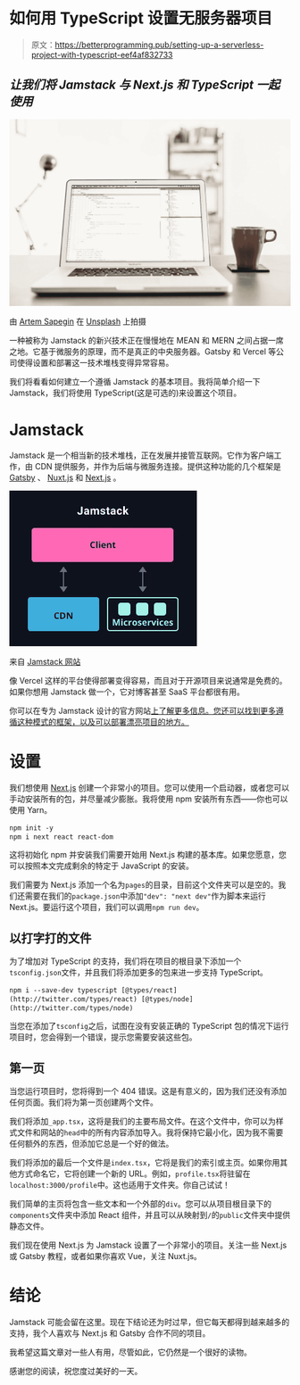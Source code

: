 # 如何用 TypeScript 设置无服务器项目

> 原文：<https://betterprogramming.pub/setting-up-a-serverless-project-with-typescript-eef4af832733>

## *让我们将 Jamstack 与 Next.js 和 TypeScript 一起使用*

![](img/573d7f56dcae8a459babdd9a9251ea93.png)

由 [Artem Sapegin](https://unsplash.com/@sapegin?utm_source=unsplash&utm_medium=referral&utm_content=creditCopyText) 在 [Unsplash](/s/photos/javascript?utm_source=unsplash&utm_medium=referral&utm_content=creditCopyText) 上拍摄

一种被称为 Jamstack 的新兴技术正在慢慢地在 MEAN 和 MERN 之间占据一席之地。它基于微服务的原理，而不是真正的中央服务器。Gatsby 和 Vercel 等公司使得设置和部署这一技术堆栈变得异常容易。

我们将看看如何建立一个遵循 Jamstack 的基本项目。我将简单介绍一下 Jamstack，我们将使用 TypeScript(这是可选的)来设置这个项目。

# Jamstack

Jamstack 是一个相当新的技术堆栈，正在发展并接管互联网。它作为客户端工作，由 CDN 提供服务，并作为后端与微服务连接。提供这种功能的几个框架是 [Gatsby](https://www.gatsbyjs.com/) 、 [Nuxt.js](https://nuxtjs.org/) 和 [Next.js](https://nextjs.org/) 。

![](img/32eab719ece6b63369e80d724a284cb1.png)

来自 [Jamstack 网站](https://jamstack.org/)

像 Vercel 这样的平台使得部署变得容易，而且对于开源项目来说通常是免费的。如果你想用 Jamstack 做一个，它对博客甚至 SaaS 平台都很有用。

你可以在专为 Jamstack 设计的官方网站[上了解更多信息。您还可以找到更多遵循这种模式的框架，以及可以部署漂亮项目的地方。](https://jamstack.org/)

# 设置

我们想使用 [Next.js](https://nextjs.org/docs/getting-started) 创建一个非常小的项目。您可以使用一个启动器，或者您可以手动安装所有的包，并尽量减少膨胀。我将使用 npm 安装所有东西——你也可以使用 Yarn。

```
npm init -y
npm i next react react-dom
```

这将初始化 npm 并安装我们需要开始用 Next.js 构建的基本库。如果您愿意，您可以按照本文完成剩余的特定于 JavaScript 的安装。

我们需要为 Next.js 添加一个名为`pages`的目录，目前这个文件夹可以是空的。我们还需要在我们的`package.json`中添加`"dev": "next dev"`作为脚本来运行 Next.js。要运行这个项目，我们可以调用`npm run dev`。

## 以打字打的文件

为了增加对 TypeScript 的支持，我们将在项目的根目录下添加一个`tsconfig.json`文件，并且我们将添加更多的包来进一步支持 TypeScript。

```
npm i --save-dev typescript [@types/react](http://twitter.com/types/react) [@types/node](http://twitter.com/types/node)
```

当您在添加了`tsconfig`之后，试图在没有安装正确的 TypeScript 包的情况下运行项目时，您会得到一个错误，提示您需要安装这些包。

## 第一页

当您运行项目时，您将得到一个 404 错误。这是有意义的，因为我们还没有添加任何页面。我们将为第一页创建两个文件。

我们将添加`_app.tsx`，这将是我们的主要布局文件。在这个文件中，你可以为样式文件和网站的`head`中的所有内容添加导入。我将保持它最小化，因为我不需要任何额外的东西，但添加它总是一个好的做法。

我们将添加的最后一个文件是`index.tsx`，它将是我们的索引或主页。如果你用其他方式命名它，它将创建一个新的 URL。例如，`profile.tsx`将驻留在`localhost:3000/profile`中。这也适用于文件夹。你自己试试！

我们简单的主页将包含一些文本和一个外部的`div`。您可以从项目根目录下的`components`文件夹中添加 React 组件，并且可以从映射到`/`的`public`文件夹中提供静态文件。

我们现在使用 Next.js 为 Jamstack 设置了一个非常小的项目。关注一些 Next.js 或 Gatsby 教程，或者如果你喜欢 Vue，关注 Nuxt.js。

# 结论

Jamstack 可能会留在这里。现在下结论还为时过早，但它每天都得到越来越多的支持，我个人喜欢与 Next.js 和 Gatsby 合作不同的项目。

我希望这篇文章对一些人有用，尽管如此，它仍然是一个很好的读物。

感谢您的阅读，祝您度过美好的一天。